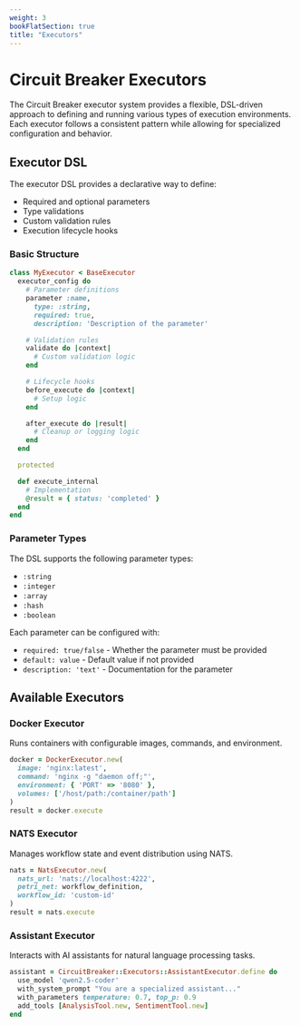```yaml
---
weight: 3
bookFlatSection: true
title: "Executors"
---
```


# Circuit Breaker Executors

The Circuit Breaker executor system provides a flexible, DSL-driven approach to defining and running various types of execution environments. Each executor follows a consistent pattern while allowing for specialized configuration and behavior.

## Executor DSL

The executor DSL provides a declarative way to define:
- Required and optional parameters
- Type validations
- Custom validation rules
- Execution lifecycle hooks

### Basic Structure

```ruby
class MyExecutor < BaseExecutor
  executor_config do
    # Parameter definitions
    parameter :name,
      type: :string,
      required: true,
      description: 'Description of the parameter'

    # Validation rules
    validate do |context|
      # Custom validation logic
    end

    # Lifecycle hooks
    before_execute do |context|
      # Setup logic
    end

    after_execute do |result|
      # Cleanup or logging logic
    end
  end

  protected

  def execute_internal
    # Implementation
    @result = { status: 'completed' }
  end
end
```

### Parameter Types

The DSL supports the following parameter types:
- `:string`
- `:integer`
- `:array`
- `:hash`
- `:boolean`

Each parameter can be configured with:
- `required: true/false` - Whether the parameter must be provided
- `default: value` - Default value if not provided
- `description: 'text'` - Documentation for the parameter

## Available Executors

### Docker Executor

Runs containers with configurable images, commands, and environment.

```ruby
docker = DockerExecutor.new(
  image: 'nginx:latest',
  command: 'nginx -g "daemon off;"',
  environment: { 'PORT' => '8080' },
  volumes: ['/host/path:/container/path']
)
result = docker.execute
```

### NATS Executor

Manages workflow state and event distribution using NATS.

```ruby
nats = NatsExecutor.new(
  nats_url: 'nats://localhost:4222',
  petri_net: workflow_definition,
  workflow_id: 'custom-id'
)
result = nats.execute
```

### Assistant Executor

Interacts with AI assistants for natural language processing tasks.

```ruby
assistant = CircuitBreaker::Executors::AssistantExecutor.define do
  use_model 'qwen2.5-coder'
  with_system_prompt "You are a specialized assistant..."
  with_parameters temperature: 0.7, top_p: 0.9
  add_tools [AnalysisTool.new, SentimentTool.new]
end
